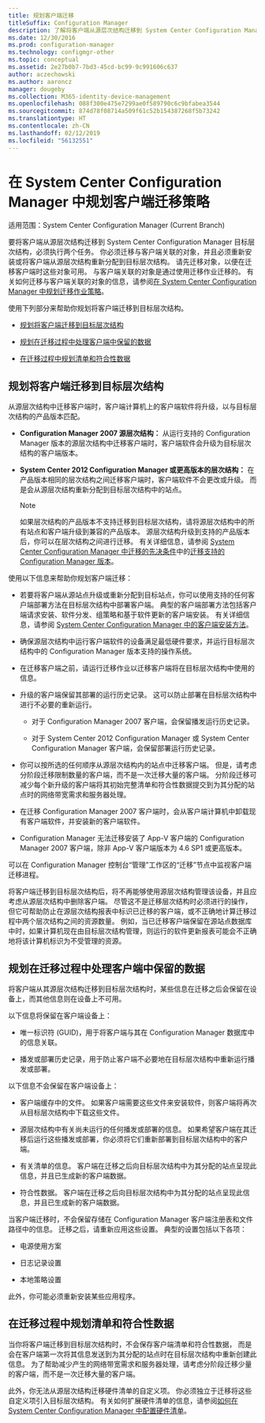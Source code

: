 ```yaml
---
title: 规划客户端迁移
titleSuffix: Configuration Manager
description: 了解将客户端从源层次结构迁移到 System Center Configuration Manager 目标层次结构的任务。
ms.date: 12/30/2016
ms.prod: configuration-manager
ms.technology: configmgr-other
ms.topic: conceptual
ms.assetid: 2e27b0b7-7bd3-45cd-bc99-9c991606c637
author: aczechowski
ms.author: aaroncz
manager: dougeby
ms.collection: M365-identity-device-management
ms.openlocfilehash: 088f300e475e7299ae0f589790c6c9bfabea3544
ms.sourcegitcommit: 874d78f08714a509f61c52b154387268f5b73242
ms.translationtype: HT
ms.contentlocale: zh-CN
ms.lasthandoff: 02/12/2019
ms.locfileid: "56132551"
---
```

# <a name="plan-a-client-migration-strategy-in-system-center-configuration-manager"></a>在 System Center Configuration Manager 中规划客户端迁移策略

适用范围：System Center Configuration Manager (Current Branch)

要将客户端从源层次结构迁移到 System Center Configuration Manager 目标层次结构，必须执行两个任务。 你必须迁移与客户端关联的对象，并且必须重新安装或将客户端从源层次结构重新分配到目标层次结构。 请先迁移对象，以便在迁移客户端时这些对象可用。 与客户端关联的对象是通过使用迁移作业迁移的。 有关如何迁移与客户端关联的对象的信息，请参阅[在 System Center Configuration Manager 中规划迁移作业策略](../../core/migration/planning-a-migration-job-strategy.md)。  

 使用下列部分来帮助你规划将客户端迁移到目标层次结构。  

-   [规划将客户端迁移到目标层次结构](#Planning_for_Client_Agent_Migration)  

-   [规划在迁移过程中处理客户端中保留的数据](#Planning_for_Client_Data_Migration)  

-   [在迁移过程中规划清单和符合性数据](#Planning_for_Inventory_data_migration)  

##  <a name="Planning_for_Client_Agent_Migration"></a> 规划将客户端迁移到目标层次结构  
 从源层次结构中迁移客户端时，客户端计算机上的客户端软件将升级，以与目标层次结构的产品版本匹配。  

-   **Configuration Manager 2007 源层次结构：** 从运行支持的 Configuration Manager 版本的源层次结构中迁移客户端时，客户端软件会升级为目标层次结构的客户端版本。  

-   **System Center 2012 Configuration Manager 或更高版本的层次结构：** 在产品版本相同的层次结构之间迁移客户端时，客户端软件不会更改或升级。 而是会从源层次结构重新分配到目标层次结构中的站点。  

    > [!NOTE]  
    >  如果层次结构的产品版本不支持迁移到目标层次结构，请将源层次结构中的所有站点和客户端升级到兼容的产品版本。 源层次结构升级到支持的产品版本后，你可以在层次结构之间进行迁移。 有关详细信息，请参阅 [System Center Configuration Manager 中迁移的先决条件](../../core/migration/prerequisites-for-migration.md)中的[迁移支持的 Configuration Manager 版本](../../core/migration/prerequisites-for-migration.md#BKMK_SupportedMigrationVersions)。  

使用以下信息来帮助你规划客户端迁移：  

-   若要将客户端从源站点升级或重新分配到目标站点，你可以使用支持的任何客户端部署方法在目标层次结构中部署客户端。 典型的客户端部署方法包括客户端请求安装、软件分发、组策略和基于软件更新的客户端安装。 有关详细信息，请参阅 [System Center Configuration Manager 中的客户端安装方法](../../core/clients/deploy/plan/client-installation-methods.md)。  

-   确保源层次结构中运行客户端软件的设备满足最低硬件要求，并运行目标层次结构中的 Configuration Manager 版本支持的操作系统。  

-   在迁移客户端之前，请运行迁移作业以迁移客户端将在目标层次结构中使用的信息。  

-   升级的客户端保留其部署的运行历史记录。 这可以防止部署在目标层次结构中进行不必要的重新运行。  

    -   对于 Configuration Manager 2007 客户端，会保留播发运行历史记录。  

    -   对于 System Center 2012 Configuration Manager 或 System Center Configuration Manager 客户端，会保留部署运行历史记录。  

-   你可以按所选的任何顺序从源层次结构内的站点中迁移客户端。 但是，请考虑分阶段迁移限制数量的客户端，而不是一次迁移大量的客户端。 分阶段迁移可减少每个新升级的客户端将其初始完整清单和符合性数据提交到为其分配的站点时的网络带宽需求和服务器处理。  

-   在迁移 Configuration Manager 2007 客户端时，会从客户端计算机中卸载现有客户端软件，并安装新的客户端软件。  

-   Configuration Manager 无法迁移安装了 App-V 客户端的 Configuration Manager 2007 客户端，除非 App-V 客户端版本为 4.6 SP1 或更高版本。  

可以在 Configuration Manager 控制台“管理”工作区的“迁移”节点中监视客户端迁移进程。  

将客户端迁移到目标层次结构后，将不再能够使用源层次结构管理该设备，并且应考虑从源层次结构中删除客户端。 尽管这不是迁移层次结构时必须进行的操作，但它可帮助防止在源层次结构报表中标识已迁移的客户端，或不正确地计算迁移过程中两个层次结构之间的资源数量。 例如，当已迁移客户端保留在源站点数据库中时，如果计算机现在由目标层次结构管理，则运行的软件更新报表可能会不正确地将该计算机标识为不受管理的资源。  

##  <a name="Planning_for_Client_Data_Migration"></a> 规划在迁移过程中处理客户端中保留的数据  
将客户端从其源层次结构迁移到目标层次结构时，某些信息在迁移之后会保留在设备上，而其他信息则在设备上不可用。  

以下信息将保留在客户端设备上：  

-   唯一标识符 (GUID)，用于将客户端与其在 Configuration Manager 数据库中的信息关联。  

-   播发或部署历史记录，用于防止客户端不必要地在目标层次结构中重新运行播发或部署。  

以下信息不会保留在客户端设备上：  

-   客户端缓存中的文件。 如果客户端需要这些文件来安装软件，则客户端将再次从目标层次结构中下载这些文件。  

-   源层次结构中有关尚未运行的任何播发或部署的信息。 如果希望客户端在其迁移后运行这些播发或部署，你必须将它们重新部署到目标层次结构中的客户端。  

-   有关清单的信息。 客户端在迁移之后向目标层次结构中为其分配的站点呈现此信息，并且已生成新的客户端数据。  

-   符合性数据。 客户端在迁移之后向目标层次结构中为其分配的站点呈现此信息，并且已生成新的客户端数据。  

当客户端迁移时，不会保留存储在 Configuration Manager 客户端注册表和文件路径中的信息。 迁移之后，请重新应用这些设置。 典型的设置包括以下各项：  

-   电源使用方案  

-   日志记录设置  

-   本地策略设置  

此外，你可能必须重新安装某些应用程序。  

##  <a name="Planning_for_Inventory_data_migration"></a> 在迁移过程中规划清单和符合性数据  
当你将客户端迁移到目标层次结构时，不会保存客户端清单和符合性数据， 而是会在客户端第一次将其信息发送到为其分配的站点时在目标层次结构中重新创建此信息。 为了帮助减少产生的网络带宽需求和服务器处理，请考虑分阶段迁移少量的客户端，而不是一次迁移大量的客户端。  

 此外，你无法从源层次结构迁移硬件清单的自定义项。 你必须独立于迁移将这些自定义项引入目标层次结构。 有关如何扩展硬件清单的信息，请参阅[如何在 System Center Configuration Manager 中配置硬件清单](../../core/clients/manage/inventory/configure-hardware-inventory.md)。  
